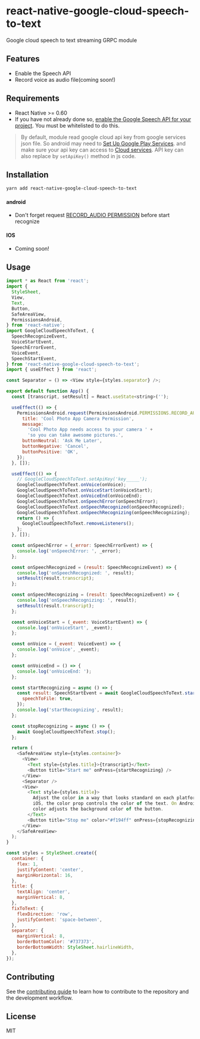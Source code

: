 # react-native-google-cloud-speech-to-text

Google cloud speech to text streaming GRPC module

## Features
* Enable the Speech API
* Record voice as audio file(coming soon!)

## Requirements
- React Native >= 0.60
- If you have not already done so,
  [enable the Google Speech API for your project](https://cloud.google.com/speech/docs/getting-started). You
  must be whitelisted to do this.

> By default, module read google cloud api key from google services json file. So android may need to [Set Up Google Play Services](https://developers.google.com/android/guides/setup). and make sure your api key can access to [Cloud services](https://cloud.google.com/speech-to-text/docs/quickstart-gcloud).
> API key can also replace by `setApiKey()` method in js code.

## Installation

```sh
yarn add react-native-google-cloud-speech-to-text
```

#### android
- Don't forget request [RECORD_AUDIO PERMISSION](https://reactnative.dev/docs/permissionsandroid) before start recognize

#### IOS
- Coming soon!

## Usage

```js
import * as React from 'react';
import {
  StyleSheet,
  View,
  Text,
  Button,
  SafeAreaView,
  PermissionsAndroid,
} from 'react-native';
import GoogleCloudSpeechToText, {
  SpeechRecognizeEvent,
  VoiceStartEvent,
  SpeechErrorEvent,
  VoiceEvent,
  SpeechStartEvent,
} from 'react-native-google-cloud-speech-to-text';
import { useEffect } from 'react';

const Separator = () => <View style={styles.separator} />;

export default function App() {
  const [transcript, setResult] = React.useState<string>('');

  useEffect(() => {
    PermissionsAndroid.request(PermissionsAndroid.PERMISSIONS.RECORD_AUDIO, {
      title: 'Cool Photo App Camera Permission',
      message:
        'Cool Photo App needs access to your camera ' +
        'so you can take awesome pictures.',
      buttonNeutral: 'Ask Me Later',
      buttonNegative: 'Cancel',
      buttonPositive: 'OK',
    });
  }, []);

  useEffect(() => {
    // GoogleCloudSpeechToText.setApiKey('key_____');
    GoogleCloudSpeechToText.onVoice(onVoice);
    GoogleCloudSpeechToText.onVoiceStart(onVoiceStart);
    GoogleCloudSpeechToText.onVoiceEnd(onVoiceEnd);
    GoogleCloudSpeechToText.onSpeechError(onSpeechError);
    GoogleCloudSpeechToText.onSpeechRecognized(onSpeechRecognized);
    GoogleCloudSpeechToText.onSpeechRecognizing(onSpeechRecognizing);
    return () => {
      GoogleCloudSpeechToText.removeListeners();
    };
  }, []);

  const onSpeechError = (_error: SpeechErrorEvent) => {
    console.log('onSpeechError: ', _error);
  };

  const onSpeechRecognized = (result: SpeechRecognizeEvent) => {
    console.log('onSpeechRecognized: ', result);
    setResult(result.transcript);
  };

  const onSpeechRecognizing = (result: SpeechRecognizeEvent) => {
    console.log('onSpeechRecognizing: ', result);
    setResult(result.transcript);
  };

  const onVoiceStart = (_event: VoiceStartEvent) => {
    console.log('onVoiceStart', _event);
  };

  const onVoice = (_event: VoiceEvent) => {
    console.log('onVoice', _event);
  };

  const onVoiceEnd = () => {
    console.log('onVoiceEnd: ');
  };

  const startRecognizing = async () => {
    const result: SpeechStartEvent = await GoogleCloudSpeechToText.start({
      speechToFile: true,
    });
    console.log('startRecognizing', result);
  };

  const stopRecognizing = async () => {
    await GoogleCloudSpeechToText.stop();
  };

  return (
    <SafeAreaView style={styles.container}>
      <View>
        <Text style={styles.title}>{transcript}</Text>
        <Button title="Start me" onPress={startRecognizing} />
      </View>
      <Separator />
      <View>
        <Text style={styles.title}>
          Adjust the color in a way that looks standard on each platform. On
          iOS, the color prop controls the color of the text. On Android, the
          color adjusts the background color of the button.
        </Text>
        <Button title="Stop me" color="#f194ff" onPress={stopRecognizing} />
      </View>
    </SafeAreaView>
  );
}

const styles = StyleSheet.create({
  container: {
    flex: 1,
    justifyContent: 'center',
    marginHorizontal: 16,
  },
  title: {
    textAlign: 'center',
    marginVertical: 8,
  },
  fixToText: {
    flexDirection: 'row',
    justifyContent: 'space-between',
  },
  separator: {
    marginVertical: 8,
    borderBottomColor: '#737373',
    borderBottomWidth: StyleSheet.hairlineWidth,
  },
});

```

## Contributing

See the [contributing guide](CONTRIBUTING.md) to learn how to contribute to the repository and the development workflow.

## License

MIT

